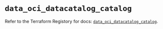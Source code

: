 # `data_oci_datacatalog_catalog`

Refer to the Terraform Registory for docs: [`data_oci_datacatalog_catalog`](https://registry.terraform.io/providers/oracle/oci/6.18.0/docs/data-sources/datacatalog_catalog).
